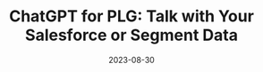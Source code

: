 ---
title: "ChatGPT for PLG: Talk with Your Salesforce or Segment Data"
date: 2023-08-30
format: webinar
ext_url: "https://www.singlestore.com/resources/webinar-chatgpt-for-plg-talk-with-your-salesforce-or-segment-data-08-2023/"
---